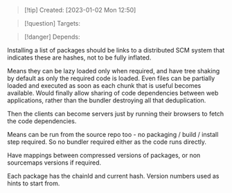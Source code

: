 
>[!tip] Created: [2023-01-02 Mon 12:50]

>[!question] Targets: 

>[!danger] Depends: 

Installing a list of packages should be links to a distributed SCM system that indicates these are hashes, not to be fully inflated.

Means they can be lazy loaded only when required, and have tree shaking by default as only the required code is loaded.  Even files can be partially loaded and executed as soon as each chunk that is useful becomes available.  Would finally allow sharing of code dependencies between web applications, rather than the bundler destroying all that deduplication.

Then the clients can become servers just by running their browsers to fetch the code dependencies.

Means can be run from the source repo too - no packaging / build / install step required.  So no bundler required either as the code runs directly.

Have mappings between compressed versions of packages, or non sourcemaps versions if required.

Each package has the chainId and current hash.  Version numbers used as hints to start from.